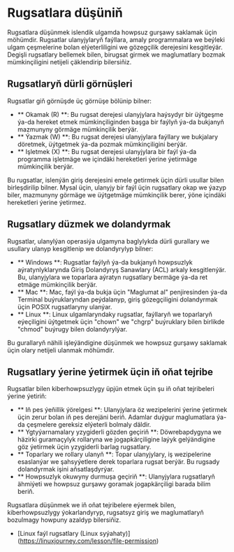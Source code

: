 # Rugsatlara düşüniň

Rugsatlara düşünmek islendik ulgamda howpsuz gurşawy saklamak üçin möhümdir. Rugsatlar ulanyjylaryň faýllara, amaly programmalara we beýleki ulgam çeşmelerine bolan elýeterliligini we gözegçilik derejesini kesgitleýär. Degişli rugsatlary bellemek bilen, birugsat girmek we maglumatlary bozmak mümkinçiligini netijeli çäklendirip bilersiňiz.

## Rugsatlaryň dürli görnüşleri

Rugsatlar giň görnüşde üç görnüşe bölünip bilner:

- ** Okamak (R) **: Bu rugsat derejesi ulanyjylara haýsydyr bir üýtgeşme ýa-da hereket etmek mümkinçiliginden başga bir faýlyň ýa-da bukjanyň mazmunyny görmäge mümkinçilik berýär.
- ** Ýazmak (W) **: Bu rugsat derejesi ulanyjylara faýllary we bukjalary döretmek, üýtgetmek ýa-da pozmak mümkinçiligini berýär.
- ** Işletmek (X) **: Bu rugsat derejesi ulanyjylara bir faýl ýa-da programma işletmäge we içindäki hereketleri ýerine ýetirmäge mümkinçilik berýär.

Bu rugsatlar, islenýän giriş derejesini emele getirmek üçin dürli usullar bilen birleşdirilip bilner. Mysal üçin, ulanyjy bir faýl üçin rugsatlary okap we ýazyp biler, mazmunyny görmäge we üýtgetmäge mümkinçilik berer, ýöne içindäki hereketleri ýerine ýetirmez.

## Rugsatlary düzmek we dolandyrmak

Rugsatlar, ulanylýan operasiýa ulgamyna baglylykda dürli gurallary we usullary ulanyp kesgitlenip we dolandyrylyp bilner:

- ** Windows **: Rugsatlar faýlyň ýa-da bukjanyň howpsuzlyk aýratynlyklarynda Giriş Dolandyryş Sanawlary (ACL) arkaly kesgitlenýär. Bu, ulanyjylara we toparlara aýratyn rugsatlary bermäge ýa-da ret etmäge mümkinçilik berýär.
- ** Mac **: Mac, faýl ýa-da bukja üçin "Maglumat al" penjiresinden ýa-da Terminal buýruklaryndan peýdalanyp, giriş gözegçiligini dolandyrmak üçin POSIX rugsatlaryny ulanýar.
- ** Linux **: Linux ulgamlaryndaky rugsatlar, faýllaryň we toparlaryň eýeçiligini üýtgetmek üçin "chown" we "chgrp" buýruklary bilen birlikde "chmod" buýrugy bilen dolandyrylýar.

Bu gurallaryň nähili işleýändigine düşünmek we howpsuz gurşawy saklamak üçin olary netijeli ulanmak möhümdir.

## Rugsatlary ýerine ýetirmek üçin iň oňat tejribe

Rugsatlar bilen kiberhowpsuzlygy üpjün etmek üçin şu iň oňat tejribeleri ýerine ýetiriň:

- ** Iň pes ýeňillik ýörelgesi **: Ulanyjylara öz wezipelerini ýerine ýetirmek üçin zerur bolan iň pes derejäni beriň. Adamlar duýgur maglumatlara ýa-da çeşmelere gereksiz elýeterli bolmaly däldir.
- ** Ygtyýarnamalary yzygiderli gözden geçiriň **: Döwrebapdygyna we häzirki guramaçylyk rollaryna we jogapkärçiligine laýyk gelýändigine göz ýetirmek üçin yzygiderli barlag rugsatlary.
- ** Toparlary we rollary ulanyň **: Topar ulanyjylary, iş wezipelerine esaslanýar we şahsyýetlere derek toparlara rugsat berýär. Bu rugsady dolandyrmak işini aňsatlaşdyrýar.
- ** Howpsuzlyk okuwyny durmuşa geçiriň **: Ulanyjylara rugsatlaryň ähmiýeti we howpsuz gurşawy goramak jogapkärçiligi barada bilim beriň.

Rugsatlara düşünmek we iň oňat tejribelere eýermek bilen, kiberhowpsuzlygy ýokarlandyryp, rugsatsyz giriş we maglumatlaryň bozulmagy howpuny azaldyp bilersiňiz.

- [Linux faýl rugsatlary (Linux syýahaty)] (https://linuxjourney.com/lesson/file-permission)